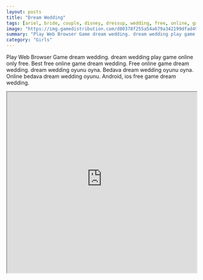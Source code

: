 ```yaml
---
layout: posts
title: "Dream Wedding"
tags: [ariel, bride, couple, disney, dressup, wedding, free, online, games, oyna, game, free, games, play, play, games]
image: "https://img.gamedistribution.com/d80378f255a54a679a342199dfad4996.jpg"
summary: "Play Web Browser Game dream wedding. dream wedding play game online only free. Best free online game dream wedding. Free online game dream wedding. dream wedding oyunu oyna. Bedava dream wedding oyunu oyna. Online bedava dream wedding oyunu. Android, ios free game dream wedding."
category: "Girls"
---
```


Play Web Browser Game dream wedding. dream wedding play game online only free. Best free online game dream wedding. Free online game dream wedding. dream wedding oyunu oyna. Bedava dream wedding oyunu oyna. Online bedava dream wedding oyunu. Android, ios free game dream wedding.

<iframe width="100%" height="480px;" src="https://html5.gamedistribution.com/d80378f255a54a679a342199dfad4996/"></iframe>